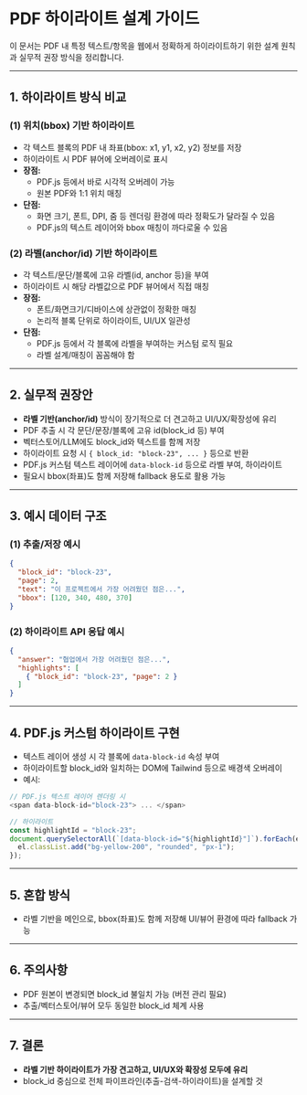 # PDF 하이라이트 설계 가이드

이 문서는 PDF 내 특정 텍스트/항목을 웹에서 정확하게 하이라이트하기 위한 설계 원칙과 실무적 권장 방식을 정리합니다.

---

## 1. 하이라이트 방식 비교

### (1) 위치(bbox) 기반 하이라이트
- 각 텍스트 블록의 PDF 내 좌표(bbox: x1, y1, x2, y2) 정보를 저장
- 하이라이트 시 PDF 뷰어에 오버레이로 표시
- **장점:**
  - PDF.js 등에서 바로 시각적 오버레이 가능
  - 원본 PDF와 1:1 위치 매칭
- **단점:**
  - 화면 크기, 폰트, DPI, 줌 등 렌더링 환경에 따라 정확도가 달라질 수 있음
  - PDF.js의 텍스트 레이어와 bbox 매칭이 까다로울 수 있음

### (2) 라벨(anchor/id) 기반 하이라이트
- 각 텍스트/문단/블록에 고유 라벨(id, anchor 등)을 부여
- 하이라이트 시 해당 라벨값으로 PDF 뷰어에서 직접 매칭
- **장점:**
  - 폰트/화면크기/디바이스에 상관없이 정확한 매칭
  - 논리적 블록 단위로 하이라이트, UI/UX 일관성
- **단점:**
  - PDF.js 등에서 각 블록에 라벨을 부여하는 커스텀 로직 필요
  - 라벨 설계/매칭이 꼼꼼해야 함

---

## 2. 실무적 권장안

- **라벨 기반(anchor/id)** 방식이 장기적으로 더 견고하고 UI/UX/확장성에 유리
- PDF 추출 시 각 문단/문장/블록에 고유 id(block_id 등) 부여
- 벡터스토어/LLM에도 block_id와 텍스트를 함께 저장
- 하이라이트 요청 시 `{ block_id: "block-23", ... }` 등으로 반환
- PDF.js 커스텀 텍스트 레이어에 `data-block-id` 등으로 라벨 부여, 하이라이트
- 필요시 bbox(좌표)도 함께 저장해 fallback 용도로 활용 가능

---

## 3. 예시 데이터 구조

### (1) 추출/저장 예시
```json
{
  "block_id": "block-23",
  "page": 2,
  "text": "이 프로젝트에서 가장 어려웠던 점은...",
  "bbox": [120, 340, 480, 370]
}
```

### (2) 하이라이트 API 응답 예시
```json
{
  "answer": "협업에서 가장 어려웠던 점은...",
  "highlights": [
    { "block_id": "block-23", "page": 2 }
  ]
}
```

---

## 4. PDF.js 커스텀 하이라이트 구현

- 텍스트 레이어 생성 시 각 블록에 `data-block-id` 속성 부여
- 하이라이트할 block_id와 일치하는 DOM에 Tailwind 등으로 배경색 오버레이
- 예시:
```js
// PDF.js 텍스트 레이어 렌더링 시
<span data-block-id="block-23"> ... </span>

// 하이라이트
const highlightId = "block-23";
document.querySelectorAll(`[data-block-id="${highlightId}"]`).forEach(el => {
  el.classList.add("bg-yellow-200", "rounded", "px-1");
});
```

---

## 5. 혼합 방식
- 라벨 기반을 메인으로, bbox(좌표)도 함께 저장해 UI/뷰어 환경에 따라 fallback 가능

---

## 6. 주의사항
- PDF 원본이 변경되면 block_id 불일치 가능 (버전 관리 필요)
- 추출/벡터스토어/뷰어 모두 동일한 block_id 체계 사용

---

## 7. 결론
- **라벨 기반 하이라이트가 가장 견고하고, UI/UX와 확장성 모두에 유리**
- block_id 중심으로 전체 파이프라인(추출-검색-하이라이트)을 설계할 것
